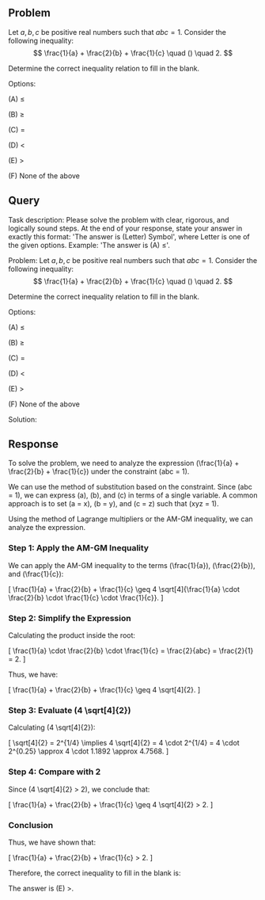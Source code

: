 ## Problem

Let $a, b, c$ be positive real numbers such that $a b c = 1$. Consider the following inequality:
$$
\frac{1}{a} + \frac{2}{b} + \frac{1}{c} \quad () \quad 2.
$$

Determine the correct inequality relation to fill in the blank.

Options:

(A) $\leq$ 

(B) $\geq$

(C) $=$ 

(D) $<$

(E) $>$

(F) None of the above

## Query

Task description: Please solve the problem with clear, rigorous, and logically sound steps. At the end of your response, state your answer in exactly this format: 'The answer is (Letter) Symbol', where Letter is one of the given options. Example: 'The answer is (A) $\leq$'.

Problem: Let $a, b, c$ be positive real numbers such that $a b c = 1$. Consider the following inequality:
$$
\frac{1}{a} + \frac{2}{b} + \frac{1}{c} \quad () \quad 2.
$$

Determine the correct inequality relation to fill in the blank.

Options:

(A) $\leq$ 

(B) $\geq$

(C) $=$ 

(D) $<$

(E) $>$

(F) None of the above

Solution:

## Response

To solve the problem, we need to analyze the expression \(\frac{1}{a} + \frac{2}{b} + \frac{1}{c}\) under the constraint \(abc = 1\). 

We can use the method of substitution based on the constraint. Since \(abc = 1\), we can express \(a\), \(b\), and \(c\) in terms of a single variable. A common approach is to set \(a = x\), \(b = y\), and \(c = z\) such that \(xyz = 1\). 

Using the method of Lagrange multipliers or the AM-GM inequality, we can analyze the expression. 

### Step 1: Apply the AM-GM Inequality

We can apply the AM-GM inequality to the terms \(\frac{1}{a}\), \(\frac{2}{b}\), and \(\frac{1}{c}\):

\[
\frac{1}{a} + \frac{2}{b} + \frac{1}{c} \geq 4 \sqrt[4]{\frac{1}{a} \cdot \frac{2}{b} \cdot \frac{1}{c} \cdot \frac{1}{c}}.
\]

### Step 2: Simplify the Expression

Calculating the product inside the root:

\[
\frac{1}{a} \cdot \frac{2}{b} \cdot \frac{1}{c} = \frac{2}{abc} = \frac{2}{1} = 2.
\]

Thus, we have:

\[
\frac{1}{a} + \frac{2}{b} + \frac{1}{c} \geq 4 \sqrt[4]{2}.
\]

### Step 3: Evaluate \(4 \sqrt[4]{2}\)

Calculating \(4 \sqrt[4]{2}\):

\[
\sqrt[4]{2} = 2^{1/4} \implies 4 \sqrt[4]{2} = 4 \cdot 2^{1/4} = 4 \cdot 2^{0.25} \approx 4 \cdot 1.1892 \approx 4.7568.
\]

### Step 4: Compare with 2

Since \(4 \sqrt[4]{2} > 2\), we conclude that:

\[
\frac{1}{a} + \frac{2}{b} + \frac{1}{c} \geq 4 \sqrt[4]{2} > 2.
\]

### Conclusion

Thus, we have shown that:

\[
\frac{1}{a} + \frac{2}{b} + \frac{1}{c} > 2.
\]

Therefore, the correct inequality to fill in the blank is:

The answer is (E) $>$.